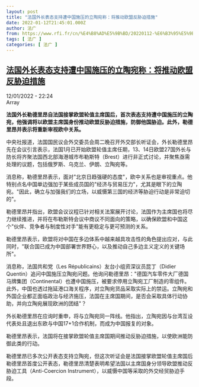 ```yaml
---
layout: post
title: "法国外长表态支持遭中国施压的立陶宛称：将推动欧盟反胁迫措施"
date: 2022-01-12T21:45:01.000Z
author: 法广
from: https://www.rfi.fr/cn/%E4%B8%AD%E5%9B%BD/20220112-%E6%B3%95%E5%9B%BD%E5%A4%96%E9%95%BF%E8%A1%A8%E6%80%81%E6%94%AF%E6%8C%81%E9%81%AD%E4%B8%AD%E5%9B%BD%E6%96%BD%E5%8E%8B%E7%9A%84%E7%AB%8B%E9%99%B6%E5%AE%9B%E7%A7%B0-%E5%B0%86%E6%8E%A8%E5%8A%A8%E6%AC%A7%E7%9B%9F%E5%8F%8D%E8%83%81%E8%BF%AB%E6%8E%AA%E6%96%BD
tags: [ 法广 ]
categories: [ 法广 ]
---
```

<!--1642023901000-->
[法国外长表态支持遭中国施压的立陶宛称：将推动欧盟反胁迫措施](https://www.rfi.fr/cn/%E4%B8%AD%E5%9B%BD/20220112-%E6%B3%95%E5%9B%BD%E5%A4%96%E9%95%BF%E8%A1%A8%E6%80%81%E6%94%AF%E6%8C%81%E9%81%AD%E4%B8%AD%E5%9B%BD%E6%96%BD%E5%8E%8B%E7%9A%84%E7%AB%8B%E9%99%B6%E5%AE%9B%E7%A7%B0-%E5%B0%86%E6%8E%A8%E5%8A%A8%E6%AC%A7%E7%9B%9F%E5%8F%8D%E8%83%81%E8%BF%AB%E6%8E%AA%E6%96%BD)
------

<div>
<div>12/01/2022 - 22:24</div>Array<p><strong>                    法国外长勒德里昂自法国接掌欧盟轮值主席国后，首次表态支持遭中国施压的立陶宛，他强调将以欧盟主席国身份推动欧盟反胁迫措施，防御他国胁迫。此外，勒德里昂并表示将重新审视欧中关系。                </strong></p><div >                    <p>中央社报道，法国国民议会外交委员会周二晚召开外交部长听证会，外长勒德里昂先在会议引言表示，法国1月已开始欧盟轮值主席任期，13、14日欧盟27国外长与防长将齐聚法国西北部海港城市布勒斯特（Brest）进行非正式讨论，并聚焦亟需处理的议题，包括俄罗斯、乌克兰、伊朗、立陶宛等。</p><p>消息称，勒德里昂表示，面对"北京日趋强硬的态度"，欧中关系也是审视重点。他特别点名中国单边强加于某些成员国的"经济与贸易压力"，尤其是眼下的立陶宛。"因此，确立与加强我们的立场，以威慑第三国的经济等胁迫行动是非常迫切的"。</p><p>勒德里昂并指出，欧盟会议议程已针对相关法案展开讨论，法国作为主席国也将尽力继续推进，并将在布勒斯特会议中商议不同面向的策略，以确保欧盟和中国这个"伙伴、竞争者与制度性对手"能有更稳定与更可预测的关系。</p><p>勒德里昂表示，欧盟将对中国在多边体系中越来越具攻击性的角色提出应对，与此同时，"联合国已成为中国部署世界野心，以及推动自己多边主义定义的关键场所"。</p><p>消息称，法国共和党（Les Républicains）友台小组资深议员昆丁（Didier Quentin）追问中国施压立陶宛问题。他询问勒德里昂："德国汽车零件大厂德国马牌集团（Continental）也遭中国施压，被要求停用立陶宛工厂制造的零组件。此外，中国也透过拖延港口海关程序，对立陶宛货品采取实际上的禁运。立陶宛和外国企业都正面临政治与经济施压，法国在主席国期间，是否会采取具体行动协助，并向立陶宛展现欧洲的团结"？</p><p>外长勒德里昂在应询时重申，将与立陶宛同一阵线。他指出，立陶宛因与台湾互设代表处且退出东欧与中国17+1合作机制，而成为中国报复的对象。</p><p>勒德里昂表示，法国将在接掌欧盟轮值主席国期间推动反胁迫措施，以使欧洲能防御此类的行动。</p><p>勒德里昂已多次公开表态支持立陶宛，但这次听证会是法国接掌欧盟轮值主席国后勒德里昂首度公开表态，勒德里昂清楚表明希望法国以主席国身分领导欧盟推动反胁迫工具（Anti-Coercion Instrument），以威慑中国等采取的外交经贸胁迫手段。</p>                                            <div data-selfpromo-newsletter>    </div>    <div data-selfpromo-app>    </div>                </div>
</div>
